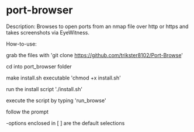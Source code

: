 # port-browser
Description: Browses to open ports from an nmap file over http or https and takes screenshots via EyeWitness.


How-to-use:

grab the files with 'git clone https://github.com/trikster8102/Port-Browse'

cd into port_browser folder

make install.sh executable 'chmod +x install.sh'

run the install script './install.sh'

execute the script by typing 'run_browse'

follow the prompt

  -options enclosed in [ ] are the default selections

